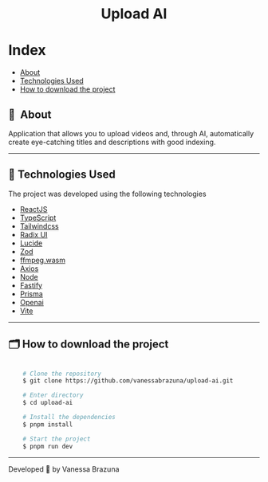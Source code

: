 <h1 align="center">
    Upload AI
</h1>

# Index

- [About](#-about)
- [Technologies Used](#-technologies-used)
- [How to download the project](#-how-to-download-the-project)


## 🔖&nbsp; About

Application that allows you to upload videos and, through AI, automatically create eye-catching titles and descriptions with good indexing.

---

## 🚀 Technologies Used

The project was developed using the following technologies

- [ReactJS](https://legacy.reactjs.org)
- [TypeScript](https://www.typescriptlang.org)
- [Tailwindcss](https://tailwindcss.com)
- [Radix UI](https://www.radix-ui.com/primitives)
- [Lucide](https://lucide.dev)
- [Zod](https://zod.dev)
- [ffmpeg.wasm](https://ffmpegwasm.netlify.app)
- [Axios](https://axios-http.com)
- [Node](https://nodejs.org/en)
- [Fastify](https://fastify.dev)
- [Prisma](https://www.prisma.io)
- [Openai](https://openai.com)
- [Vite](https://vitejs.dev)

---

## 🗂 How to download the project

```bash

    # Clone the repository
    $ git clone https://github.com/vanessabrazuna/upload-ai.git

    # Enter directory
    $ cd upload-ai

    # Install the dependencies
    $ pnpm install

    # Start the project
    $ pnpm run dev
```

---

Developed 💜 by Vanessa Brazuna
